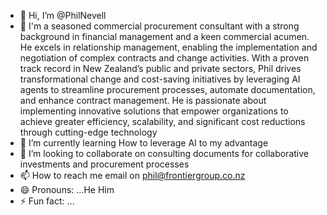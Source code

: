 - 👋 Hi, I’m @PhilNevell
- 👀 I'm a seasoned commercial procurement consultant with a strong background in financial management and a keen commercial acumen. He excels in relationship management, enabling the implementation and negotiation of complex contracts and change activities. With a proven track record in New Zealand’s public and private sectors, Phil drives transformational change and cost-saving initiatives by leveraging AI agents to streamline procurement processes, automate documentation, and enhance contract management. He is passionate about implementing innovative solutions that empower organizations to achieve greater efficiency, scalability, and significant cost reductions through cutting-edge technology
- 🌱 I’m currently learning How to leverage AI to my advantage
- 💞️ I’m looking to collaborate on consulting documents for collaborative investments and procurement processes
- 📫 How to reach me email on phil@frontiergroup.co.nz
- 😄 Pronouns: ...He Him
- ⚡ Fun fact: ...

<!---
PhilNevell/PhilNevell is a ✨ special ✨ repository because its `README.md` (this file) appears on your GitHub profile.
You can click the Preview link to take a look at your changes.
--->
